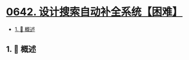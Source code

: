 # [0642. 设计搜索自动补全系统【困难】](https://github.com/tnotesjs/TNotes.leetcode/tree/main/notes/0642.%20%E8%AE%BE%E8%AE%A1%E6%90%9C%E7%B4%A2%E8%87%AA%E5%8A%A8%E8%A1%A5%E5%85%A8%E7%B3%BB%E7%BB%9F%E3%80%90%E5%9B%B0%E9%9A%BE%E3%80%91)

<!-- region:toc -->

- [1. 📝 概述](#1--概述)

<!-- endregion:toc -->

## 1. 📝 概述
